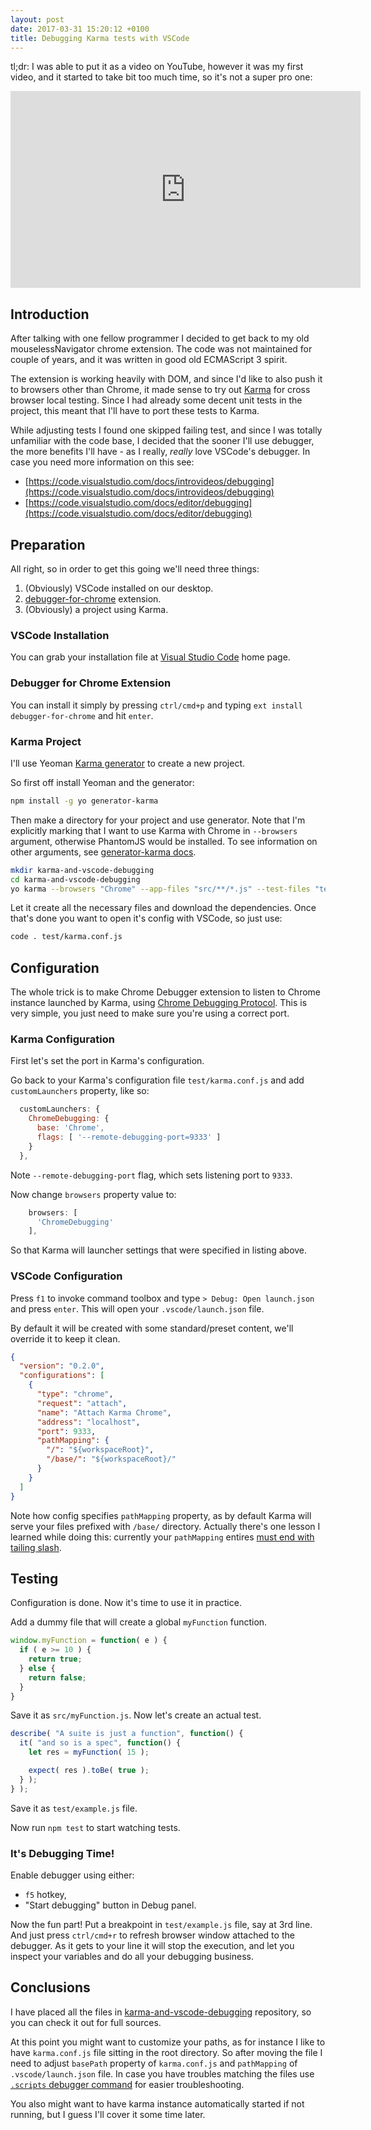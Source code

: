 ```yaml
---
layout: post
date: 2017-03-31 15:20:12 +0100
title: Debugging Karma tests with VSCode
---
```


tl;dr: I was able to put it as a video on YouTube, however it was my first video, and it started to take bit too much time, so it's not a super pro one:

<iframe width="560" height="315" src="https://www.youtube.com/embed/lgMuiFKq9M4?rel=0" frameborder="0" allowfullscreen></iframe>

## Introduction

After talking with one fellow programmer I decided to get back to my old mouselessNavigator chrome extension. The code was not maintained for couple of years, and it was written in good old ECMAScript 3 spirit.

The extension is working heavily with DOM, and since I'd like to also push it to browsers other than Chrome, it made sense to try out [Karma](https://karma-runner.github.io) for cross browser local testing. Since I had already some decent unit tests in the project, this meant that I'll have to port these tests to Karma.

While adjusting tests I found one skipped failing test, and since I was totally unfamiliar with the code base, I decided that the sooner I'll use debugger, the more benefits I'll have - as I really, _really_ love VSCode's debugger. In case you need more information on this see:

* [https://code.visualstudio.com/docs/introvideos/debugging](https://code.visualstudio.com/docs/introvideos/debugging)
* [https://code.visualstudio.com/docs/editor/debugging](https://code.visualstudio.com/docs/editor/debugging)

## Preparation

All right, so in order to get this going we'll need three things:

1. (Obviously) VSCode installed on our desktop.
1. [debugger-for-chrome](https://marketplace.visualstudio.com/items?itemName=msjsdiag.debugger-for-chrome) extension.
1. (Obviously) a project using Karma.

### VSCode Installation

You can grab your installation file at [Visual Studio Code](https://code.visualstudio.com/) home page.

### Debugger for Chrome Extension

You can install it simply by pressing `ctrl/cmd+p` and typing `ext install debugger-for-chrome` and hit `enter`.

### Karma Project

I'll use Yeoman [Karma generator](https://www.npmjs.com/package/generator-karma) to create a new project.

So first off install Yeoman and the generator:

```bash
npm install -g yo generator-karma
```

Then make a directory for your project and use generator. Note that I'm explicitly marking that I want to use Karma with Chrome in `--browsers` argument, otherwise PhantomJS would be installed. To see information on other arguments, see [generator-karma docs](https://github.com/yeoman/generator-karma/blob/master/readme.md).

```bash
mkdir karma-and-vscode-debugging
cd karma-and-vscode-debugging
yo karma --browsers "Chrome" --app-files "src/**/*.js" --test-files "test/**/*.js" --base-path ".."
```

Let it create all the necessary files and download the dependencies. Once that's done you want to open it's config with VSCode, so just use:

```bash
code . test/karma.conf.js
```

## Configuration

The whole trick is to make Chrome Debugger extension to listen to Chrome instance launched by Karma, using [Chrome Debugging Protocol](https://developer.chrome.com/devtools/docs/debugger-protocol). This is very simple, you just need to make sure you're using a correct port.

### Karma Configuration

First let's set the port in Karma's configuration.

Go back to your Karma's configuration file `test/karma.conf.js` and add `customLaunchers` property, like so:

```javascript
  customLaunchers: {
    ChromeDebugging: {
      base: 'Chrome',
      flags: [ '--remote-debugging-port=9333' ]
    }
  },
```

Note `--remote-debugging-port` flag, which sets listening port to `9333`.

Now change `browsers` property value to:

```javascript
    browsers: [
      'ChromeDebugging'
    ],
```

So that Karma will launcher settings that were specified in listing above.

### VSCode Configuration

Press `f1` to invoke command toolbox and type `> Debug: Open launch.json` and press `enter`. This will open your `.vscode/launch.json` file.

By default it will be created with some standard/preset content, we'll override it to keep it clean.

```json
{
  "version": "0.2.0",
  "configurations": [
    {
      "type": "chrome",
      "request": "attach",
      "name": "Attach Karma Chrome",
      "address": "localhost",
      "port": 9333,
      "pathMapping": {
        "/": "${workspaceRoot}",
        "/base/": "${workspaceRoot}/"
      }
    }
  ]
}
```

Note how config specifies `pathMapping` property, as by default Karma will serve your files prefixed with `/base/` directory. Actually there's one lesson I learned while doing this: currently your `pathMapping` entires [must end with tailing slash](https://github.com/Microsoft/vscode-chrome-debug/issues/393).

## Testing

Configuration is done. Now it's time to use it in practice.

Add a dummy file that will create a global `myFunction` function.

```javascript
window.myFunction = function( e ) {
  if ( e >= 10 ) {
    return true;
  } else {
    return false;
  }
}
```

Save it as `src/myFunction.js`. Now let's create an actual test.

```javascript
describe( "A suite is just a function", function() {
  it( "and so is a spec", function() {
    let res = myFunction( 15 );

    expect( res ).toBe( true );
  } );
} );
```

Save it as `test/example.js` file.

Now run `npm test` to start watching tests.

### It's Debugging Time!

Enable debugger using either:

* `f5` hotkey,
* "Start debugging" button in Debug panel.

Now the fun part! Put a breakpoint in `test/example.js` file, say at 3rd line. And just press `ctrl/cmd+r` to refresh browser window attached to the debugger. As it gets to your line it will stop the execution, and let you inspect your variables and do all your debugging business.

## Conclusions

I have placed all the files in [karma-and-vscode-debugging](https://github.com/mlewand/karma-and-vscode-debugging) repository, so you can check it out for full sources.

At this point you might want to customize your paths, as for instance I like to have `karma.conf.js` file sitting in the root directory. So after moving the file I need to adjust `basePath` property of `karma.conf.js` and `pathMapping` of `.vscode/launch.json` file. In case you have troubles matching the files use [`.scripts` debugger command](https://github.com/Microsoft/vscode-chrome-debug#the-scripts-command) for easier troubleshooting.

You also might want to have karma instance automatically started if not running, but I guess I'll cover it some time later.